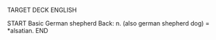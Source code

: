 TARGET DECK
ENGLISH

START
Basic
German shepherd
Back: n. (also german shepherd dog) = *alsatian.
END
